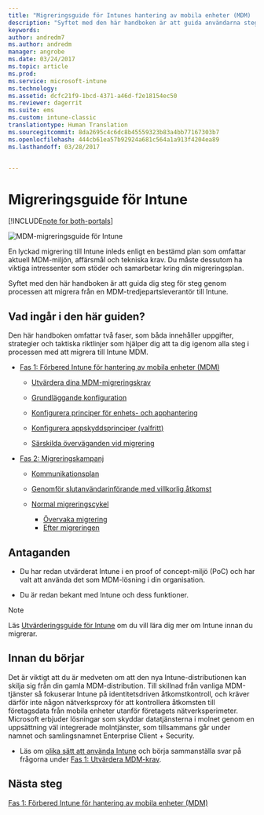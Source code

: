 ```yaml
---
title: "Migreringsguide för Intunes hantering av mobila enheter (MDM) | Microsoft Docs"
description: "Syftet med den här handboken är att guida användarna steg för steg genom processen att migrera från en MDM-tredjepartsleverantör till Microsoft Intune."
keywords: 
author: andredm7
ms.author: andredm
manager: angrobe
ms.date: 03/24/2017
ms.topic: article
ms.prod: 
ms.service: microsoft-intune
ms.technology: 
ms.assetid: dcfc21f9-1bcd-4371-a46d-f2e18154ec50
ms.reviewer: dagerrit
ms.suite: ems
ms.custom: intune-classic
translationtype: Human Translation
ms.sourcegitcommit: 8da2695c4c6dc8b45559323b83a4bb77167303b7
ms.openlocfilehash: 444cb61ea57b92924a681c564a1a913f4204ea89
ms.lasthandoff: 03/28/2017


---
```


# <a name="intune-migration-guide"></a>Migreringsguide för Intune

[!INCLUDE[note for both-portals](../includes/note-for-both-portals.md)]

![MDM-migreringsguide för Intune](../media/MDM-migration-guide-art.PNG)

En lyckad migrering till Intune inleds enligt en bestämd plan som omfattar aktuell MDM-miljön, affärsmål och tekniska krav. Du måste dessutom ha viktiga intressenter som stöder och samarbetar kring din migreringsplan.

Syftet med den här handboken är att guida dig steg för steg genom processen att migrera från en MDM-tredjepartsleverantör till Intune.

## <a name="whats-included-in-this-guide"></a>Vad ingår i den här guiden?

Den här handboken omfattar två faser, som båda innehåller uppgifter, strategier och taktiska riktlinjer som hjälper dig att ta dig igenom alla steg i processen med att migrera till Intune MDM.

-   [Fas 1: Förbered Intune för hantering av mobila enheter (MDM)](https://docs.microsoft.com/intune/plan-design/migration-phase1-prepare-intune-for-mobile-device-management)

    -   [Utvärdera dina MDM-migreringskrav](https://docs.microsoft.com/intune/plan-design/migration-phase1-prepare-intune-for-mobile-device-management#assess-mdm-requirements)

    -   [Grundläggande konfiguration](https://docs.microsoft.com/intune/plan-design/migration-phase1-basic-setup)

    -   [Konfigurera principer för enhets- och apphantering](https://docs.microsoft.com/intune/plan-design/migration-phase1-configure-device-and-app-management-policies)

    -   [Konfigurera appskyddsprinciper (valfritt)](https://docs.microsoft.com/intune/plan-design/migration-phase1-configure-app-protection-policies)

    -   [Särskilda överväganden vid migrering](https://docs.microsoft.com/intune/plan-design/migration-phase1-special-migration-considerations)

-   [Fas 2: Migreringskampanj](https://docs.microsoft.com/intune/plan-design/migration-phase2-migration-campaign)

    -   [Kommunikationsplan](https://docs.microsoft.com/intune/plan-design/migration-phase2-communication-plan)

    -   [Genomför slutanvändarinförande med villkorlig åtkomst](https://docs.microsoft.com/intune/plan-design/migration-phase2-drive-end-user-adoption-with-conditional-access)
    
    -   [Normal migreringscykel](https://docs.microsoft.com/intune/plan-design/migration-phase2-typical-migration-cycle)
        -   [Övervaka migrering](https://docs.microsoft.com/intune/plan-design/migration-phase2-typical-migration-cycle#monitoring-migration)
        -   [Efter migreringen](https://docs.microsoft.com/intune/plan-design/migration-phase2-typical-migration-cycle#post-migration)

## <a name="assumptions"></a>Antaganden

-   Du har redan utvärderat Intune i en proof of concept-miljö (PoC) och har valt att använda det som MDM-lösning i din organisation.

-   Du är redan bekant med Intune och dess funktioner. 

> [!NOTE]
> Läs [Utvärderingsguide för Intune](https://docs.microsoft.com/intune/understand-explore/sign-up-for-30-day-trial-microsoft-intune) om du vill lära dig mer om Intune innan du migrerar.

## <a name="before-you-begin"></a>Innan du börjar

Det är viktigt att du är medveten om att den nya Intune-distributionen kan skilja sig från din gamla MDM-distribution. Till skillnad från vanliga MDM-tjänster så fokuserar Intune på identitetsdriven åtkomstkontroll, och kräver därför inte någon nätverksproxy för att kontrollera åtkomsten till företagsdata från mobila enheter utanför företagets nätverksperimeter. Microsoft erbjuder lösningar som skyddar datatjänsterna i molnet genom en uppsättning väl integrerade molntjänster, som tillsammans går under namnet och samlingsnamnet Enterprise Client + Security.

-   Läs om [olika sätt att använda Intune](https://docs.microsoft.com/intune/understand-explore/common-ways-to-use-intune) och börja sammanställa svar på frågorna under [Fas 1: Utvärdera MDM-krav](https://docs.microsoft.com/intune/plan-design/migration-phase1-prepare-intune-for-mobile-device-management#assess-mdm-requirements).

## <a name="next-steps"></a>Nästa steg

[Fas 1: Förbered Intune för hantering av mobila enheter (MDM)](https://docs.microsoft.com/intune/plan-design/migration-phase1-prepare-intune-for-mobile-device-management)

